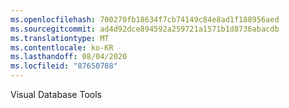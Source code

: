 ```yaml
---
ms.openlocfilehash: 700270fb18634f7cb74149c84e8ad1f188956aed
ms.sourcegitcommit: ad4d92dce894592a259721a1571b1d8736abacdb
ms.translationtype: MT
ms.contentlocale: ko-KR
ms.lasthandoff: 08/04/2020
ms.locfileid: "87650788"
---
```

Visual Database Tools
